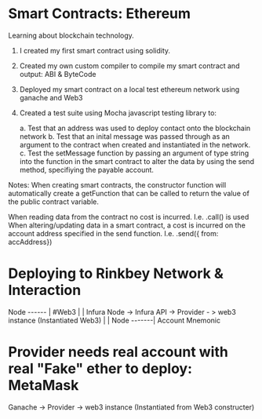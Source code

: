 # Smart Contracts: Ethereum

Learning about blockchain technology. 

1. I created my first smart contract using solidity.
2. Created my own custom compiler to compile my smart contract and output: ABI & ByteCode
3. Deployed my smart contract on a local test ethereum network using ganache and Web3
4. Created a test suite using Mocha javascript testing library to:

    a. Test that an address was used to deploy contact onto the blockchain network
    b. Test that an inital message was passed through as an argument to the contract when created and instantiated in the network.
    c. Test the setMessage function by passing an argument of type string into the function in the smart contract to alter the data by using the send method, specifiying the payable account.  


Notes: When creating smart contracts, the constructor function will automatically create a getFunction that can be called to return the value of the public contract variable.

When reading data from the contract no cost is incurred. I.e. .call() is used
When altering/updating data in a smart contract, a cost is incurred on the account address specified in the send function. I.e. .send({ from: accAddress})


# Deploying to Rinkbey Network & Interaction
Node ------ |                                                         #Web3
            |                                                           |
        Infura Node  -> Infura API -> Provider - > web3 instance (Instantiated Web3)
            |                            |
Node -------|                       Account Mnemonic

# Provider needs real account with real "Fake" ether to deploy: MetaMask
Ganache -> Provider -> web3 instance (Instantiated from Web3 constructer)
